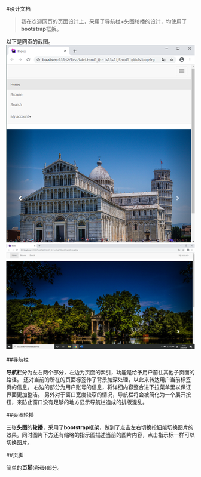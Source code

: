 #设计文档
> 我在欢迎网页的页面设计上，采用了导航栏+头图轮播的设计，均使用了**bootstrap**框架。

以下是网页的截图。
![img1](../lab4/image/img1.png)
![img2](../lab4/image/img2.png)

##导航栏

**导航栏**分为左右两个部分，左边为页面的索引，功能是给予用户前往其他子页面的路径。
还对当前的所在的页面标签作了背景加深处理，以此来转达用户当前标签页的信息。
右边的部分为用户账号的信息，将详细内容整合进下拉菜单里以保证界面更加整洁。
另外对于窗口宽度较窄的情况，导航栏将会被简化为一个展开按钮，来防止窗口没有足够的地方显示导航栏造成的排版混乱。

##头图轮播

三张**头图**的**轮播**，采用了**bootstrap**框架，做到了点击左右切换按钮能切换图片的效果。同时图片下方还有缩略的指示图描述当前的图片内容，点击指示标一样可以切换图片。

##页脚

简单的**页脚**(~~彩蛋~~)部分。
